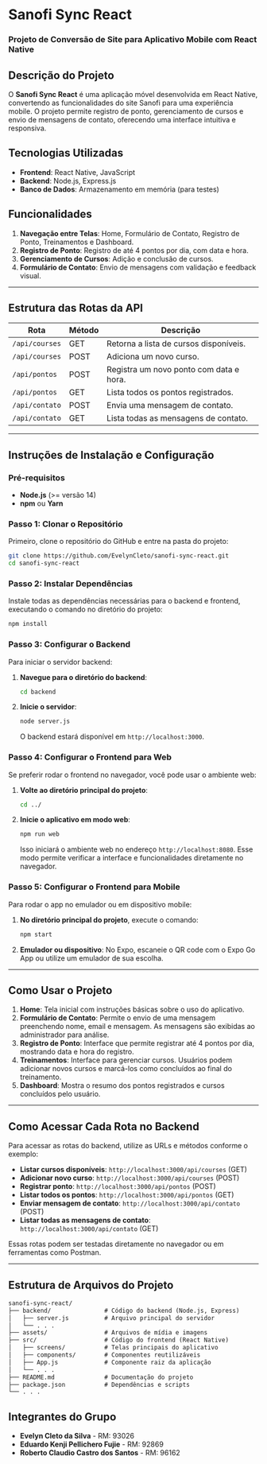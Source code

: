 # Sanofi Sync React


### Projeto de Conversão de Site para Aplicativo Mobile com React Native

## Descrição do Projeto
O **Sanofi Sync React** é uma aplicação móvel desenvolvida em React Native, convertendo as funcionalidades do site Sanofi para uma experiência mobile. O projeto permite registro de ponto, gerenciamento de cursos e envio de mensagens de contato, oferecendo uma interface intuitiva e responsiva.

## Tecnologias Utilizadas
- **Frontend**: React Native, JavaScript
- **Backend**: Node.js, Express.js
- **Banco de Dados**: Armazenamento em memória (para testes)

## Funcionalidades
1. **Navegação entre Telas**: Home, Formulário de Contato, Registro de Ponto, Treinamentos e Dashboard.
2. **Registro de Ponto**: Registro de até 4 pontos por dia, com data e hora.
3. **Gerenciamento de Cursos**: Adição e conclusão de cursos.
4. **Formulário de Contato**: Envio de mensagens com validação e feedback visual.

---

## Estrutura das Rotas da API
| Rota               | Método | Descrição                                    |
|--------------------|--------|----------------------------------------------|
| `/api/courses`     | GET    | Retorna a lista de cursos disponíveis.       |
| `/api/courses`     | POST   | Adiciona um novo curso.                      |
| `/api/pontos`      | POST   | Registra um novo ponto com data e hora.      |
| `/api/pontos`      | GET    | Lista todos os pontos registrados.           |
| `/api/contato`     | POST   | Envia uma mensagem de contato.               |
| `/api/contato`     | GET    | Lista todas as mensagens de contato.         |

---

## Instruções de Instalação e Configuração

### Pré-requisitos
- **Node.js** (>= versão 14)
- **npm** ou **Yarn**

### Passo 1: Clonar o Repositório
Primeiro, clone o repositório do GitHub e entre na pasta do projeto:
```bash
git clone https://github.com/EvelynCleto/sanofi-sync-react.git
cd sanofi-sync-react
```

### Passo 2: Instalar Dependências
Instale todas as dependências necessárias para o backend e frontend, executando o comando no diretório do projeto:
```bash
npm install
```

### Passo 3: Configurar o Backend
Para iniciar o servidor backend:
1. **Navegue para o diretório do backend**:
   ```bash
   cd backend
   ```
2. **Inicie o servidor**:
   ```bash
   node server.js
   ```
   O backend estará disponível em `http://localhost:3000`.

### Passo 4: Configurar o Frontend para Web
Se preferir rodar o frontend no navegador, você pode usar o ambiente web:
1. **Volte ao diretório principal do projeto**:
   ```bash
   cd ../
   ```
2. **Inicie o aplicativo em modo web**:
   ```bash
   npm run web
   ```
   Isso iniciará o ambiente web no endereço `http://localhost:8080`. Esse modo permite verificar a interface e funcionalidades diretamente no navegador.

### Passo 5: Configurar o Frontend para Mobile
Para rodar o app no emulador ou em dispositivo mobile:
1. **No diretório principal do projeto**, execute o comando:
   ```bash
   npm start
   ```
2. **Emulador ou dispositivo**: No Expo, escaneie o QR code com o Expo Go App ou utilize um emulador de sua escolha.

---

## Como Usar o Projeto

1. **Home**: Tela inicial com instruções básicas sobre o uso do aplicativo.
2. **Formulário de Contato**: Permite o envio de uma mensagem preenchendo nome, email e mensagem. As mensagens são exibidas ao administrador para análise.
3. **Registro de Ponto**: Interface que permite registrar até 4 pontos por dia, mostrando data e hora do registro.
4. **Treinamentos**: Interface para gerenciar cursos. Usuários podem adicionar novos cursos e marcá-los como concluídos ao final do treinamento.
5. **Dashboard**: Mostra o resumo dos pontos registrados e cursos concluídos pelo usuário.

---

## Como Acessar Cada Rota no Backend

Para acessar as rotas do backend, utilize as URLs e métodos conforme o exemplo:

- **Listar cursos disponíveis**: `http://localhost:3000/api/courses` (GET)
- **Adicionar novo curso**: `http://localhost:3000/api/courses` (POST)
- **Registrar ponto**: `http://localhost:3000/api/pontos` (POST)
- **Listar todos os pontos**: `http://localhost:3000/api/pontos` (GET)
- **Enviar mensagem de contato**: `http://localhost:3000/api/contato` (POST)
- **Listar todas as mensagens de contato**: `http://localhost:3000/api/contato` (GET)

Essas rotas podem ser testadas diretamente no navegador ou em ferramentas como Postman.

---

## Estrutura de Arquivos do Projeto

```markdown
sanofi-sync-react/
├── backend/               # Código do backend (Node.js, Express)
│   ├── server.js          # Arquivo principal do servidor
│   └── . . .
├── assets/                # Arquivos de mídia e imagens
├── src/                   # Código do frontend (React Native)
│   ├── screens/           # Telas principais do aplicativo
│   ├── components/        # Componentes reutilizáveis
│   ├── App.js             # Componente raiz da aplicação
│   └── . . .
├── README.md              # Documentação do projeto
├── package.json           # Dependências e scripts
└── . . .
```

## Integrantes do Grupo

- **Evelyn Cleto da Silva** - RM: 93026
- **Eduardo Kenji Pellichero Fujie** - RM: 92869
- **Roberto Claudio Castro dos Santos** - RM: 96162


